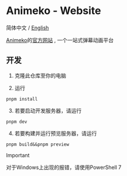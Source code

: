 # Animeko - Website

简体中文 / [English](README.md)

[Animeko](https://github.com/open-ani/animeko)的[官方网站](https://myani.org) , 一个一站式弹幕动画平台

## 开发

1. 克隆此仓库至你的电脑

2. 运行

```shell
pnpm install
```

3. 若要启动开发服务器，请运行

```shell
pnpm dev
```

4. 若要构建并运行预览服务器，请运行 

```shell
pnpm build&&pnpm preview
```
>[!IMPORTANT]
>对于Windows上出现的报错，请使用PowerShell 7
